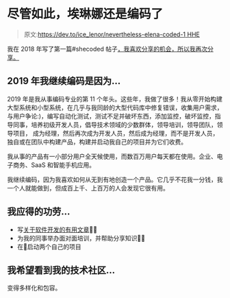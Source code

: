 # 尽管如此，埃琳娜还是编码了

> 原文:[https://dev.to/ice_lenor/nevertheless-elena-coded-1 HHE](https://dev.to/ice_lenor/nevertheless-elena-coded--1hhe)

我在 2018 年写了第一篇#shecoded 帖子[，我喜欢分享的机会，所以我再次分享。](https://dev.to/ice_lenor/nevertheless-elena-coded--2i5n)

## 2019 年我继续编码是因为...

2019 年是我从事编码专业的第 11 个年头。这些年，我做了很多！我从零开始构建大型系统和小型系统，在几乎与我同龄的大型代码库中修复错误，收集用户需求，与用户争论:)，编写自动化测试，测试不足并破坏东西，添加监控，破坏监控，指导同事，培养初级开发人员，倡导技术领域的少数群体，领导培训，领导团队，领导项目，
成为经理，然后再次成为开发人员，然后成为经理，而不是开发人员，独自或在团队中构建产品，构建并启动我自己的项目并为它们收费。

我从事的产品有一小部分用户全天候使用，而数百万用户每天都在使用。企业、电子商务、SaaS 和智能手机应用。

我继续编码，因为我喜欢如何从无到有地创造一个产品。它几乎不花我一分钱，我一个人就能做到，但成百上千、上百万的人会发现它很有用。

## [](#i-deserve-credit-for)我应得的功劳...

*   写[关于软件开发的有用文章](http://smartpuffin.com)👩‍💻
*   为我的同事举办面对面培训，并帮助分享知识👩‍🏫
*   在🥳启动两个自己的项目

## 我希望看到我的技术社区...

变得多样化和包容。